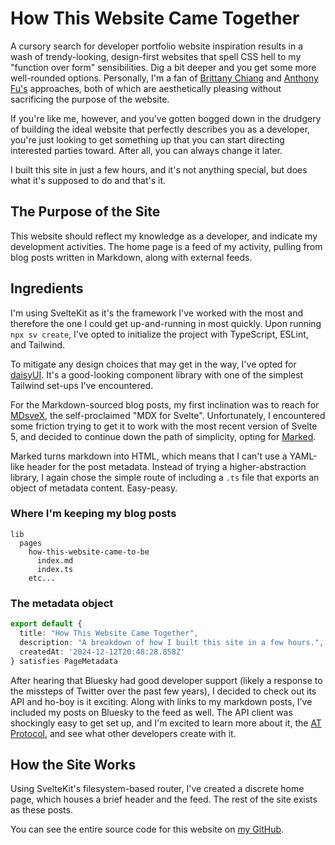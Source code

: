 # How This Website Came Together

A cursory search for developer portfolio website inspiration results in a wash of trendy-looking, design-first websites that spell CSS hell to my "function over form" sensibilities. Dig a bit deeper and you get some more well-rounded options. Personally, I'm a fan of [Brittany Chiang](https://brittanychiang.com/) and [Anthony Fu's](https://antfu.me/) approaches, both of which are aesthetically pleasing without sacrificing the purpose of the website. 

If you're like me, however, and you've gotten bogged down in the drudgery of building the ideal website that perfectly describes you as a developer, you're just looking to get something up that you can start directing interested parties toward. After all, you can always change it later.

I built this site in just a few hours, and it's not anything special, but does what it's supposed to do and that's it.

## The Purpose of the Site

This website should reflect my knowledge as a developer, and indicate my development activities. The home page is a feed of my activity, pulling from blog posts written in Markdown, along with external feeds.

## Ingredients

I'm using SvelteKit as it's the framework I've worked with the most and therefore the one I could get up-and-running in most quickly. Upon running `npx sv create`, I've opted to initialize the project with TypeScript, ESLint, and Tailwind.

To mitigate any design choices that may get in the way, I've opted for [daisyUI](https://daisyui.com/). It's a good-looking component library with one of the simplest Tailwind set-ups I've encountered.

For the Markdown-sourced blog posts, my first inclination was to reach for [MDsveX](https://mdsvex.pngwn.io/), the self-proclaimed "MDX for Svelte". Unfortunately, I encountered some friction trying to get it to work with the most recent version of Svelte 5, and decided to continue down the path of simplicity, opting for [Marked](https://marked.js.org/). 

Marked turns markdown into HTML, which means that I can't use a YAML-like header for the post metadata. Instead of trying a higher-abstraction library, I again chose the simple route of including a `.ts` file that exports an object of metadata content. Easy-peasy.

### Where I'm keeping my blog posts

```
lib
  pages
    how-this-website-came-to-be
      index.md
      index.ts
    etc...
```

### The metadata object

```ts
export default {
  title: "How This Website Came Together",
  description: "A breakdown of how I built this site in a few hours.",
  createdAt: '2024-12-12T20:48:28.858Z'
} satisfies PageMetadata
```

After hearing that Bluesky had good developer support (likely a response to the missteps of Twitter over the past few years), I decided to check out its API and ho-boy is it exciting. Along with links to my markdown posts, I've included my posts on Bluesky to the feed as well. The API client was shockingly easy to get set up, and I'm excited to learn more about it, the [AT Protocol](https://atproto.com/), and see what other developers create with it.

## How the Site Works

Using SvelteKit's filesystem-based router, I've created a discrete home page, which houses a brief header and the feed. The rest of the site exists as these posts. 

You can see the entire source code for this website on [my GitHub](https://github.com/kylepulman/kylepulman.com).